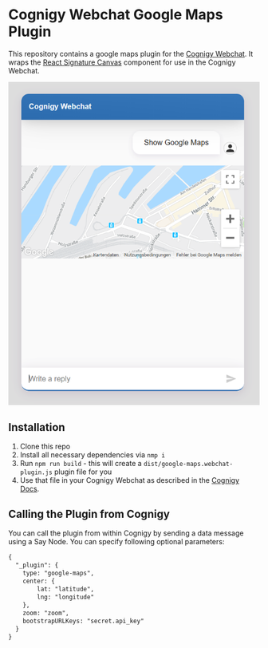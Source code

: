 # Cognigy Webchat Google Maps Plugin
This repository contains a google maps plugin for the [Cognigy Webchat](https://github.com/Cognigy/WebchatWidget).
It wraps the [React Signature Canvas](https://github.com/agilgur5/react-signature-canvas) component for use in the Cognigy Webchat.

![Webchat Signature Plugin](./assets/google-maps-Webchat.PNG)

## Installation

1. Clone this repo
2. Install all necessary dependencies via `nmp i`
3. Run `npm run build` - this will create a `dist/google-maps.webchat-plugin.js` plugin file for you
4. Use that file in your Cognigy Webchat as described in the [Cognigy Docs](https://docs.cognigy.com/docs/using-additional-webchat-plugins).

## Calling the Plugin from Cognigy
You can call the plugin from within Cognigy by sending a data message using a Say Node. 
You can specify following optional parameters:

```
{
  "_plugin": {
    type: "google-maps",
    center: {
        lat: "latitude",
        lng: "longitude"
    },
    zoom: "zoom",
    bootstrapURLKeys: "secret.api_key"
  }
}
```


